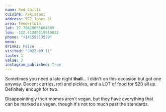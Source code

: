 ```yaml
---
name: Red Chilli
cuisine: Pakistani
address: 522 Jones St
area: Tenderloin
lat: 37.78619655604509
lon: -122.41289119619822
phone: "+14159313529"
menu:
drinks: False
visited: "2022-09-11"
taste: 1
value: 2
instagram_published: True
---
```


Sometimes you need a late night **thali**... I didn't on this occasion but got one anyway. Decent curries, roti and pickles, and a LOT of food for $20 all up. Definitely enough for two.

Disappointingly their momos aren't vegan, but they have everything that can be marked as vegan, though it's not too much past the standards.
